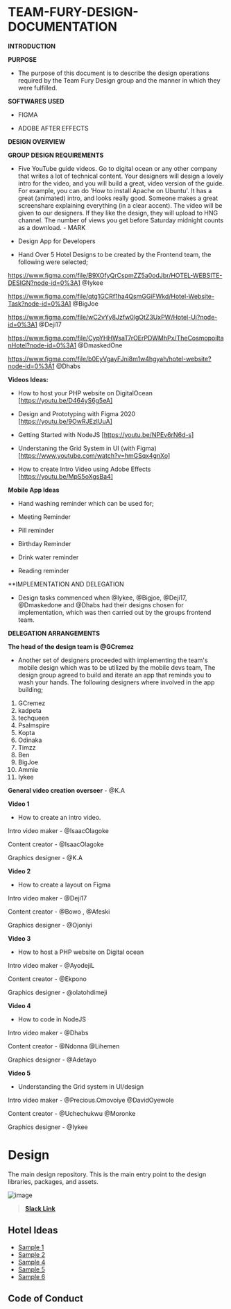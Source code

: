 # TEAM-FURY-DESIGN-DOCUMENTATION #

**INTRODUCTION**


**PURPOSE**


 - The purpose of this document is to describe the design operations required by the Team Fury Design group and the manner in which they were fulfilled.
 
 
**SOFTWARES USED**

- FIGMA

- ADOBE AFTER EFFECTS

**DESIGN OVERVIEW**

**GROUP DESIGN REQUIREMENTS**


- Five YouTube guide videos. Go to digital ocean or any other company that writes a lot of technical content. Your designers will design a lovely intro for the video, and you will build a great, video version of the guide. For example, you can do 'How to install Apache on Ubuntu'. It has a great (animated) intro, and looks really good. Someone makes a great screenshare explaining everything (in a clear accent). The video will be given to our designers. If they like the design, they will upload to HNG channel. The number of views you get before Saturday midnight counts as a download. - MARK



- Design App for Developers



- Hand Over 5 Hotel Designs to be created by the Frontend team, the following were selected;



https://www.figma.com/file/B9XOfyQrCspmZZ5a0odJbr/HOTEL-WEBSITE-DESIGN?node-id=0%3A1 @Iykee

https://www.figma.com/file/qtg1GCRf1ha4QsmGGiFWkd/Hotel-Website-Task?node-id=0%3A1 @BigJoe

https://www.figma.com/file/wC2vYy8Jzfw0lgOtZ3UxPW/Hotel-Ui?node-id=0%3A1 @Deji17

https://www.figma.com/file/CypYHHWsaT7rOErPDWMhPx/TheCosmopoiltanHotel?node-id=0%3A1 @DmaskedOne

https://www.figma.com/file/b0EyVgayFJni8m1w4hgyah/hotel-website?node-id=0%3A1 @Dhabs



**Videos Ideas:**

- How to host your PHP website on DigitalOcean [https://youtu.be/D464yS6g5eA]

- Design and Prototyping with Figma 2020 [https://youtu.be/9OwRJEzIUuA]

- Getting Started with NodeJS [https://youtu.be/NPEv6rN6d-s]

- Understaning the Grid System in UI (with Figma) [https://www.youtube.com/watch?v=hmGSqx4gnXo]

- How to create Intro Video using Adobe Effects [https://youtu.be/MpS5oXgsBa4]


**Mobile App Ideas**


- Hand washing reminder which can be used for;

- Meeting Reminder

- Pill reminder

- Birthday Reminder

- Drink water reminder

- Reading reminder


**IMPLEMENTATION AND DELEGATION

- Design tasks commenced when @Iykee, @Bigjoe, @Deji17, @Dmaskedone and @Dhabs had their designs chosen for implementation, which was     then carried out by the groups frontend team.

 
**DELEGATION ARRANGEMENTS**


**The head of the design team is @GCremez**


- Another set of designers proceeded with implementing the team's mobile design which was to be utilized by the mobile devs team, The     design group agreed to build and iterate an app that reminds you to wash your hands. The following designers where involved in the app   building; 

 1. GCremez
 2. kadpeta
 3. techqueen
 4. Psalmspire
 5. Kopta
 6. Odinaka
 7. Timzz
 8. Ben
 9. BigJoe
10. Ammie
11. Iykee
 
 
 
 **General video creation overseer** - @K.A
 
 **Video 1**
- How to create an intro video.

Intro video maker - @IsaacOlagoke 

Content creator - @IsaacOlagoke

Graphics designer - @K.A


**Video 2**
- How to create a layout on Figma

Intro video maker - @Deji17

Content creator - @Bowo , @Afeski

Graphics designer - @Ojoniyi



 **Video 3**
- How to host a PHP website on Digital ocean

Intro video maker - @AyodejiL

Content creator - @Ekpono

Graphics designer - @olatohdimeji



 **Video 4**
- How to code in NodeJS

Intro video maker - @Dhabs

Content creator - @Ndonna @Lihemen

Graphics designer - @Adetayo



 **Video 5**
- Understanding the Grid system in UI/design

Intro video maker - @Precious.Omovoiye @DavidOyewole

Content creator - @Uchechukwu @Moronke

Graphics designer - @Iykee













# Design

The main design repository. This is the main entry point to the design libraries, packages, and assets.

![image](https://user-images.githubusercontent.com/17856665/83970742-38a11980-a8cf-11ea-959d-991b74bca486.png)

> [**Slack Link**](https://hngi7.slack.com/archives/C013K32KMRQ/p1591537539422700)

## Hotel Ideas

- [Sample 1](https://github.com/hng-teamfury-org/design/tree/dev/Design/Design1)
- [Sample 2](https://github.com/hng-teamfury-org/design/tree/dev/Design/Design2)
- [Sample 4](https://github.com/hng-teamfury-org/design/tree/dev/Design/Design4)
- [Sample 5](https://github.com/hng-teamfury-org/design/tree/dev/Design/Design5)
- [Sample 6](https://github.com/hng-teamfury-org/design/tree/dev/Design/Design6)

## Code of Conduct
